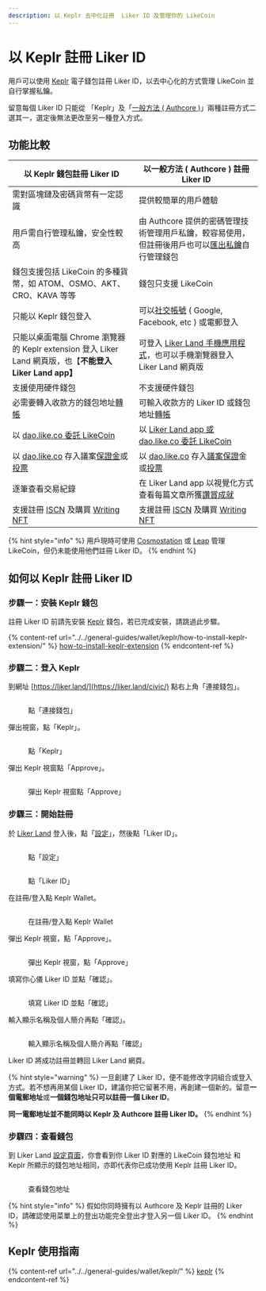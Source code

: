 ```yaml
---
description: 以 Keplr 去中化註冊  Liker ID 及管理你的 LikeCoin
---
```


# 以 Keplr 註冊 Liker ID

用戶可以使用 [Keplr](../../general-guides/wallet/keplr/) 電子錢包註冊 Liker ID，以去中心化的方式管理 LikeCoin 並自行掌握私鑰。

留意每個 Liker ID 只能從 「Keplr」及「[一般方法 ( Authcore )](register/)」兩種註冊方式二選其一，選定後無法更改至另一種登入方式。

## 功能比較

| **以 Keplr 錢包註冊 Liker ID**                                                                                                                               | **以一般方法 ( Authcore ) 註冊 Liker ID**                                                                                                                         |
| ------------------------------------------------------------------------------------------------------------------------------------------------------- | ---------------------------------------------------------------------------------------------------------------------------------------------------------- |
| 需對區塊鏈及密碼貨幣有一定認識                                                                                                                                         | 提供較簡單的用戶體驗                                                                                                                                                 |
| 用戶需自行管理私鑰，安全性較高                                                                                                                                         | 由 Authcore 提供的密碼管理技術管理用戶私鑰，較容易使用，但註冊後用戶也可以[匯出私鑰](export-seed-words.md)自行管理錢包                                                                               |
| 錢包支援包括 LikeCoin 的多種貨幣，如 ATOM、OSMO、AKT、CRO、KAVA 等等                                                                                                       | 錢包只支援 LikeCoin                                                                                                                                             |
| 只能以 Keplr 錢包登入                                                                                                                                          | 可以[社交帳號](register/social-media-logins.md) ( Google, Facebook, etc ) 或電郵登入                                                                                  |
| 只能以桌面電腦 Chrome 瀏覽器的 Keplr extension 登入 Liker Land 網頁版，也【**不能登入  Liker Land app】**                                                                       | 可登入 [Liker Land 手機應用程式](../liker-land/download.md)，也可以手機瀏覽器登入 Liker Land 網頁版                                                                               |
| 支援使用硬件錢包​                                                                                                                                               | 不支援硬件錢包                                                                                                                                                    |
| 必需要轉入收款方的錢包地址[轉帳](../../general-guides/wallet/keplr/keplr-deposit-and-send-likecoin.md)                                                                 | 可輸入收款方的 Liker ID 或錢包地址[轉帳](../../general-guides/wallet/like-pay.md)                                                                                        |
| 以 [dao.like.co 委託 LikeCoin](../../general-guides/stake/delegation-of-likecoin/#delegate-via-dao.like.co)                                                | 以 [Liker Land app 或 dao.like.co 委託 LikeCoin](../../general-guides/stake/delegation-of-likecoin/)                                                           |
| 以 [dao.like.co](https://dao.like.co/) 存入議案[保證金](../../general-guides/governance/proposal-deposit.md)或[投票](../../general-guides/governance/direct-vote/) | 以 [dao.like.co](https://dao.like.co/) 存入[議案保證](../../general-guides/governance/proposal-deposit.md)金或[投票](../../general-guides/governance/direct-vote/)    |
| 逐筆查看交易紀錄                                                                                                                                                | 在 Liker Land app 以視覺化方式查看每篇文章所獲[讚賞成就](../creatortools/rewards.md)                                                                                          |
| 支援註冊 [ISCN](../../general-guides/decentralized-publishing/app.like.co.md) 及購買 [Writing NFT](../../general-guides/writing-nft/collect-writing-nft/)      | 支援註冊 [ISCN](../../general-guides/decentralized-publishing/iscn-batch-uploader.md) 及購買 [Writing NFT](../../general-guides/writing-nft/collect-writing-nft/) |

{% hint style="info" %}
用戶現時可使用 [Cosmostation](../../general-guides/wallet/cosmostation/) 或 [Leap](../../general-guides/wallet/leap/) 管理 LikeCoin，但仍未能使用他們註冊 Liker ID。
{% endhint %}

## 如何以 Keplr 註冊 Liker ID

### 步驟一：安裝 Keplr 錢包

註冊 Liker ID 前請先安裝 [Keplr](../../general-guides/wallet/keplr/) 錢包，若已完成安裝，請跳過此步驟。

{% content-ref url="../../general-guides/wallet/keplr/how-to-install-keplr-extension/" %}
[how-to-install-keplr-extension](../../general-guides/wallet/keplr/how-to-install-keplr-extension/)
{% endcontent-ref %}

### 步驟二：登入 Keplr

到網址 [https://liker.land/](https://liker.land/civic/) 點右上角「連接錢包」。

<figure><img src="../../.gitbook/assets/Keplr Register Liker ID 01 (1).png" alt=""><figcaption><p>點「連接錢包」</p></figcaption></figure>

彈出視窗，點「Keplr」。

<figure><img src="../../.gitbook/assets/Keplr Register Liker ID 02.png" alt=""><figcaption><p>點「Keplr」</p></figcaption></figure>

彈出 Keplr 視窗點「Approve」。

<figure><img src="../../.gitbook/assets/Keplr Register Liker ID 04.png" alt=""><figcaption><p>彈出 Keplr 視窗點「Approve」</p></figcaption></figure>

### 步驟三：開始註冊

於 [Liker Land](https://liker.land/) 登入後，點「[設定](https://liker.land/zh-Hant/settings/)」，然後點「Liker ID」。

<figure><img src="../../.gitbook/assets/Keplr Register Liker ID 05.jpg" alt=""><figcaption><p>點「設定」</p></figcaption></figure>

<figure><img src="../../.gitbook/assets/Keplr Register Liker ID 06.png" alt=""><figcaption><p>點「Liker ID」</p></figcaption></figure>

在註冊/登入點 Keplr Wallet。

<figure><img src="../../.gitbook/assets/Keplr Register Liker ID 03.png" alt=""><figcaption><p>在註冊/登入點 Keplr Wallet</p></figcaption></figure>

彈出 Keplr 視窗，點「Approve」。

<figure><img src="../../.gitbook/assets/Keplr Register Liker ID 09.png" alt=""><figcaption><p>彈出 Keplr 視窗，點「Approve」</p></figcaption></figure>

填寫你心儀 Liker ID 並點「確認」。

<figure><img src="../../.gitbook/assets/Keplr Register Liker ID 07.png" alt=""><figcaption><p>填寫 Liker ID 並點「確認」</p></figcaption></figure>

輸入顯示名稱及個人簡介再點「確認」。

<figure><img src="../../.gitbook/assets/Keplr Register Liker ID 08.png" alt=""><figcaption><p>輸入顯示名稱及個人簡介再點「確認」</p></figcaption></figure>

Liker ID 將成功註冊並轉回 Liker Land 網頁。

{% hint style="warning" %}
一旦創建了 Liker ID，便不能修改字詞組合或登入方式。若不想再用某個 Liker ID，建議你把它留著不用，再創建一個新的。留意**一個電郵地址**或**一個錢包地址只可以註冊一個 Liker ID**。

**同一電郵地址並不能同時以 Keplr 及 Authcore 註冊 Liker ID。**
{% endhint %}

### 步驟四：查看錢包

到 Liker Land [設定頁面](https://like.co/in/settings)，你會看到你 Liker ID 對應的 LikeCoin 錢包地址和 Keplr 所顯示的錢包地址相同，亦即代表你已成功使用 Keplr 註冊 Liker ID。

<figure><img src="../../.gitbook/assets/Keplr Register Liker ID 10.png" alt=""><figcaption><p>查看錢包地址</p></figcaption></figure>

{% hint style="info" %}
假如你同時擁有以 Authcore 及 Keplr 註冊的 Liker ID，請確認使用菜單上的登出功能完全登出才登入另一個 Liker ID。
{% endhint %}

## Keplr 使用指南

{% content-ref url="../../general-guides/wallet/keplr/" %}
[keplr](../../general-guides/wallet/keplr/)
{% endcontent-ref %}
